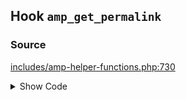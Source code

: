 ## Hook `amp_get_permalink`

### Source

[includes/amp-helper-functions.php:730](https://github.com/ampproject/amp-wp/blob/develop/includes/amp-helper-functions.php#L730)

<details>
<summary>Show Code</summary>

```php
return apply_filters( 'amp_get_permalink', $amp_url, $post_id );```

</details>
